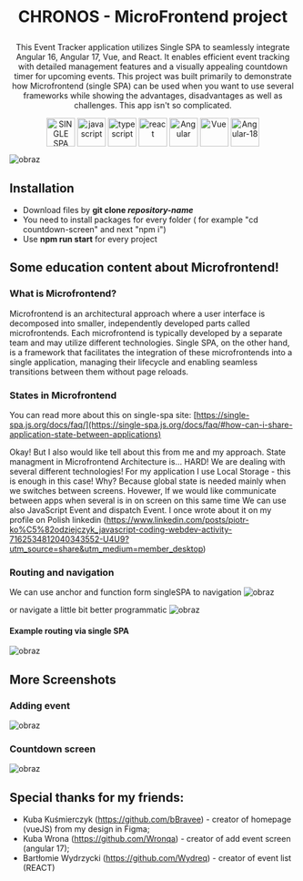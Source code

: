 # <p align="center">CHRONOS - MicroFrontend project </p>

<p align="center">This Event Tracker application utilizes Single SPA to seamlessly integrate Angular 16, Angular 17, Vue, and React. It enables efficient event tracking with detailed management features and a visually appealing countdown timer for upcoming events. This project was built primarily to demonstrate how Microfrontend (single SPA) can be used when you want to use several frameworks while showing the advantages, disadvantages as well as challenges. This app isn't so complicated.
</p>
<div align="center">



<img src="https://github.com/user-attachments/assets/272b515f-27d5-4344-a659-0942e52fff7a" alt="SINGLE SPA" height="50" align="center" title="Single SPA"/>
<img src="https://user-images.githubusercontent.com/77500425/161312230-36d37ac5-8801-4313-a68c-c5695c429b70.png" alt="javascript" height="50" align="center" title="JS"/>
<img src="https://user-images.githubusercontent.com/77500425/161311954-e03613e7-54b2-4d1b-ac2e-559f8c1e9f2d.png" alt="typescript" height="50"  align="center" title="TS"/>
<img src="https://user-images.githubusercontent.com/77500425/161312615-f3961568-28bb-48fa-9d95-93ecd61337b3.png" alt="react"  height="50" align="center"/>
<img src="https://github.com/user-attachments/assets/8455e19e-1cfc-44c3-aa89-5ee670f4819f" alt="Angular"  height="50" align="center"/>
<img src="https://github.com/user-attachments/assets/fadb3c25-3df6-4d49-93fa-f65775d99a19" alt="Vue"  height="50" align="center"/>

<img src="https://github.com/user-attachments/assets/42b021a8-4bde-4b99-890d-8f1efdb5ef72" alt="Angular-18"  height="50" align="center"/>
</div>

![obraz](https://github.com/user-attachments/assets/ea64a54b-39f9-496d-ac08-887bbffd32ec)


## Installation
- Download files by **git clone _repository-name_**
- You need to install packages for every folder ( for example "cd countdown-screen" and next "npm i")
- Use **npm run start** for every project

## Some education content about Microfrontend!

### What is Microfrontend?
Microfrontend is an architectural approach where a user interface is decomposed into smaller, independently developed parts called microfrontends. Each microfrontend is typically developed by a separate team and may utilize different technologies. Single SPA, on the other hand, is a framework that facilitates the integration of these microfrontends into a single application, managing their lifecycle and enabling seamless transitions between them without page reloads.

### States in Microfrontend
You can read more about this on single-spa site: 
[https://single-spa.js.org/docs/faq/](https://single-spa.js.org/docs/faq/#how-can-i-share-application-state-between-applications)

Okay! But I also would like tell about this from me and my approach.
State managment in Microfrontend Architecture is... HARD! We are dealing with several different technologies! For my application I use Local Storage - this is enough in this case! Why? Because global state is needed mainly when we switches between screens. Hovewer, If we would like communicate between apps when several is in on screen on this same time We can use also JavaScript Event and dispatch Event. I once wrote about it on my profile on Polish linkedin (https://www.linkedin.com/posts/piotr-ko%C5%82odziejczyk_javascript-coding-webdev-activity-7162534812040343552-U4U9?utm_source=share&utm_medium=member_desktop)



### Routing and navigation

We can use anchor and function form singleSPA to navigation
![obraz](https://github.com/user-attachments/assets/a37b63b2-9110-4db7-9846-f8eab70acc28)

or navigate a little bit better programmatic
![obraz](https://github.com/user-attachments/assets/828e8596-000d-46a6-ba05-9a097f680a67)


#### Example routing via single SPA
![obraz](https://github.com/user-attachments/assets/f4495e21-6df0-4e05-b02b-98cfb9194cec)



## More Screenshots
### Adding event
![obraz](https://github.com/user-attachments/assets/88233a46-e9a1-47f7-be22-0816ef8de94e)

### Countdown screen
![obraz](https://github.com/user-attachments/assets/4c109b88-ca7b-4559-ad28-e3d0afbc46f6)



## Special thanks for my friends:

- Kuba Kuśmierczyk (https://github.com/bBravee) - creator of homepage (vueJS) from my design in Figma;
- Kuba Wrona (https://github.com/Wronqa) - creator of add event screen (angular 17);
- Bartłomie Wydrzycki (https://github.com/Wydreq) - creator of event list (REACT)


